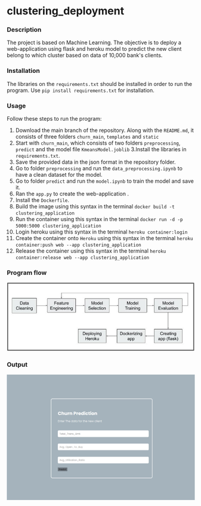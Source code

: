 # clustering_deployment


### Description  

The project is based on Machine Learning. The objective is to deploy a web-application using flask and heroku model to predict the new client belong to which cluster based on data of 10,000 bank's clients.

### Installation
The libraries on the `requirements.txt` should be installed in order to run the program.
Use `pip install requirements.txt` for installation.

### Usage  
Follow these steps to run the program:

1. Download the main branch of the repository. Along with the `README.md`, it consists of three folders `churn_main`, `templates` and `static`
2. Start with `churn_main`, which consists of two folders `preprocessing`,  `predict` and the model file `KmeansModel.joblib`
3.Install the libraries in `requirements.txt`.
4. Save the provided data in the json format in the repository folder.
5. Go to folder `preprocessing` and run the `data_preprocessing.ipynb` to have a clean dataset for the model.
6. Go to folder `predict` and run the `model.ipynb` to train the model and save it.
7. Ran the `app.py` to create the web-application .
8. Install the `Dockerfile`.
9. Build the image using this syntax in the terminal `docker build -t clustering_application` 
10. Run the container using this syntax in the terminal `docker run -d -p 5000:5000 clustering_application`
11. Login heroku using this syntax in the terminal `heroku container:login`
12. Create the container onto `Heroku` using this syntax in the terminal `heroku container:push web --app clustering_application`
13. Release the container  using this syntax in the terminal `heroku container:release web --app clustering_application`

### Program flow  
![flowchart](flask-deployment.jpg)

### Output
![webapp](clustering_web_application.png)
